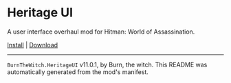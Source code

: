 # Heritage UI

A user interface overhaul mod for Hitman: World of Assassination.

[Install](https://hitman-resources.netlify.app/smf-install-link/https://github.com/Burn-the-witch/Heritage-UI/releases/latest/download/mod.framework.zip) | [Download](https://github.com/Burn-the-witch/Heritage-UI/releases/latest/download/mod.framework.zip)

---

`BurnTheWitch.HeritageUI` v11.0.1, by Burn, the witch. This README was automatically generated from the mod's manifest.
